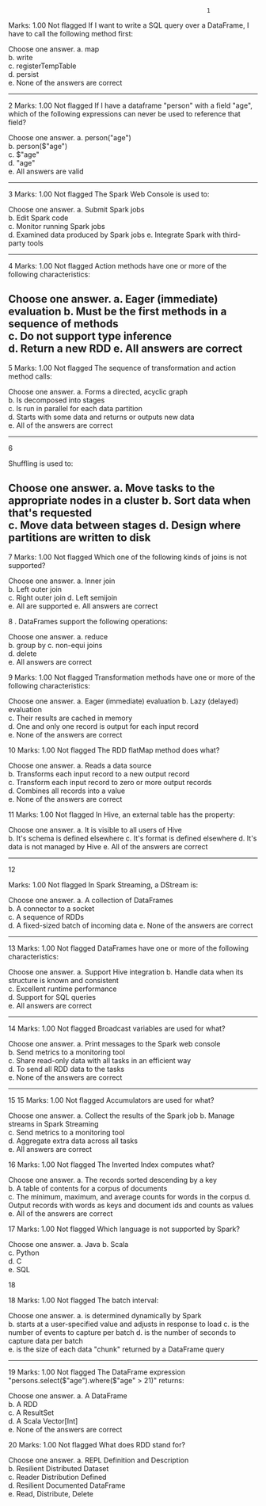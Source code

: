                                                             1
Marks: 1.00
 Not flagged
If I want to write a SQL query over a DataFrame, I have to call the following method first:

Choose one answer.
	a. map	
	b. write	
	c. registerTempTable	
	d. persist	
	e. None of the answers are correct

------------------------------------------------------------------------

2
Marks: 1.00
 Not flagged
If I have a dataframe "person" with a field "age", which of the following expressions can never be used to reference that field?

Choose one answer.
	a. person("age")	
	b. person($"age")	
	c. $"age"	
	d. "age"	
	e. All answers are valid      

------------------------------------------------------------------------

3
Marks: 1.00
 Not flagged
The Spark Web Console is used to:

Choose one answer.
	a. Submit Spark jobs	
	b. Edit Spark code	
	c. Monitor running Spark jobs	
	d. Examined data produced by Spark jobs	
	e. Integrate Spark with third-party tools

---------------------------------------------------------------------------

4
Marks: 1.00
 Not flagged
Action methods have one or more of the following characteristics:

Choose one answer.
	a. Eager (immediate) evaluation	
	b. Must be the first methods in a sequence of methods	
	c. Do not support type inference	
	d. Return a new RDD	
	e. All answers are correct
---------------------------------------------------------------------------

5
Marks: 1.00
 Not flagged
The sequence of transformation and action method calls:

Choose one answer.
	a. Forms a directed, acyclic graph	
	b. Is decomposed into stages	
	c. Is run in parallel for each data partition	
	d. Starts with some data and returns or outputs new data	
	e. All of the answers are correct

------------------------------------------------------------------------
6 

Shuffling is used to:

Choose one answer.
	a. Move tasks to the appropriate nodes in a cluster	
	b. Sort data when that's requested	
	c. Move data between stages	
	d. Design where partitions are written to disk	
------------------------------------------------------------------------

7
Marks: 1.00
 Not flagged
Which one of the following kinds of joins is not supported?

Choose one answer.
	a. Inner join	
	b. Left outer join	
	c. Right outer join	
	d. Left semijoin	
	e. All are supported
	e. All answers are correct


8 .
DataFrames support the following operations:

Choose one answer.
	a. reduce	
	b. group by	
	c. non-equi joins	
	d. delete	
	e. All answers are correct


9
Marks: 1.00
 Not flagged
Transformation methods have one or more of the following characteristics:

Choose one answer.
	a. Eager (immediate) evaluation	
	b. Lazy (delayed) evaluation	
	c. Their results are cached in memory	
	d. One and only one record is output for each input record	
	e. None of the answers are correct

10
Marks: 1.00
 Not flagged
The RDD flatMap method does what?

Choose one answer.
	a. Reads a data source	
	b. Transforms each input record to a new output record	
	c. Transform each input record to zero or more output records	
	d. Combines all records into a value	
	e. None of the answers are correct

11
Marks: 1.00
 Not flagged
In Hive, an external table has the property:

Choose one answer.
	a. It is visible to all users of Hive	
	b. It's schema is defined elsewhere	
	c. It's format is defined elsewhere	
	d. It's data is not managed by Hive	
	e. All of the answers are correct

-----------------------------------------------------------

12

Marks: 1.00
 Not flagged
In Spark Streaming, a DStream is:

Choose one answer.
	a. A collection of DataFrames	
	b. A connector to a socket	
	c. A sequence of RDDs	
	d. A fixed-sized batch of incoming data	
	e. None of the answers are correct

-----------------------------------------------------------

13
Marks: 1.00
 Not flagged
DataFrames have one or more of the following characteristics:

Choose one answer.
	a. Support Hive integration	
	b. Handle data when its structure is known and consistent	
	c. Excellent runtime performance	
	d. Support for SQL queries	
	e. All answers are correct

---------------------------------------------------------

14
Marks: 1.00
 Not flagged
Broadcast variables are used for what?

Choose one answer.
	a. Print messages to the Spark web console	
	b. Send metrics to a monitoring tool	
	c. Share read-only data with all tasks in an efficient way	
	d. To send all RDD data to the tasks	
	e. None of the answers are correct

-----------------------------------------------------

15
15
Marks: 1.00
 Not flagged
Accumulators are used for what?

Choose one answer.
	a. Collect the results of the Spark job	
	b. Manage streams in Spark Streaming	
	c. Send metrics to a monitoring tool	
	d. Aggregate extra data across all tasks	
	e. All answers are correct

16
Marks: 1.00
 Not flagged
The Inverted Index computes what?

Choose one answer.
	a. The records sorted descending by a key	
	b. A table of contents for a corpus of documents	
	c. The minimum, maximum, and average counts for words in the corpus	
	d. Output records with words as keys and document ids and counts as values	
	e. All of the answers are correct

17
Marks: 1.00
 Not flagged
Which language is not supported by Spark?

Choose one answer.
	a. Java	
	b. Scala	
	c. Python	
	d. C	
	e. SQL

18

18
Marks: 1.00
 Not flagged
The batch interval:

Choose one answer.
	a. is determined dynamically by Spark	
	b. starts at a user-specified value and adjusts in response to load	
	c. is the number of events to capture per batch	
	d. is the number of seconds to capture data per batch	
	e. is the size of each data "chunk" returned by a DataFrame query

-----------------------------------------------------------------------------
19
Marks: 1.00
 Not flagged
The DataFrame expression "persons.select($"age").where($"age" > 21)" returns:

Choose one answer.
	a. A DataFrame	
	b. A RDD	
	c. A ResultSet	
	d. A Scala Vector[Int]	
	e. None of the answers are correct

20
Marks: 1.00
 Not flagged
What does RDD stand for?

Choose one answer.
	a. REPL Definition and Description	
	b. Resilient Distributed Dataset	
	c. Reader Distribution Defined	
	d. Resilient Documented DataFrame	
	e. Read, Distribute, Delete
